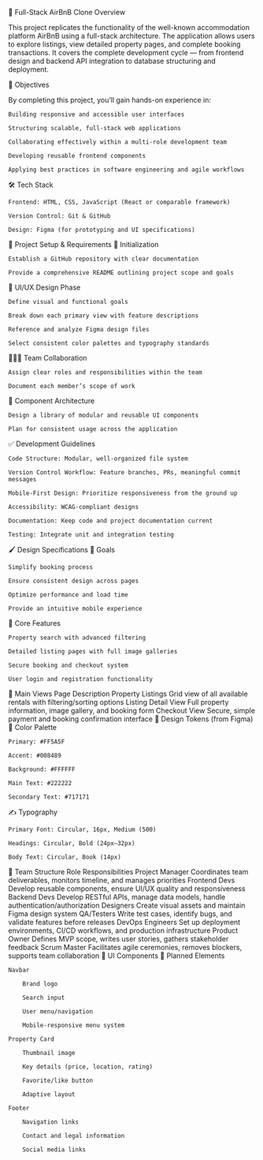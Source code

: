 🏡 Full-Stack AirBnB Clone
Overview

This project replicates the functionality of the well-known accommodation platform AirBnB using a full-stack architecture. The application allows users to explore listings, view detailed property pages, and complete booking transactions. It covers the complete development cycle — from frontend design and backend API integration to database structuring and deployment.

🎯 Objectives

By completing this project, you’ll gain hands-on experience in:

    Building responsive and accessible user interfaces

    Structuring scalable, full-stack web applications

    Collaborating effectively within a multi-role development team

    Developing reusable frontend components

    Applying best practices in software engineering and agile workflows

🛠 Tech Stack

    Frontend: HTML, CSS, JavaScript (React or comparable framework)

    Version Control: Git & GitHub

    Design: Figma (for prototyping and UI specifications)

🚧 Project Setup & Requirements
📁 Initialization

    Establish a GitHub repository with clear documentation

    Provide a comprehensive README outlining project scope and goals

🎨 UI/UX Design Phase

    Define visual and functional goals

    Break down each primary view with feature descriptions

    Reference and analyze Figma design files

    Select consistent color palettes and typography standards

🧑‍🤝‍🧑 Team Collaboration

    Assign clear roles and responsibilities within the team

    Document each member’s scope of work

🧩 Component Architecture

    Design a library of modular and reusable UI components

    Plan for consistent usage across the application

✅ Development Guidelines

    Code Structure: Modular, well-organized file system

    Version Control Workflow: Feature branches, PRs, meaningful commit messages

    Mobile-First Design: Prioritize responsiveness from the ground up

    Accessibility: WCAG-compliant designs

    Documentation: Keep code and project documentation current

    Testing: Integrate unit and integration testing

🖌️ Design Specifications
🧭 Goals

    Simplify booking process

    Ensure consistent design across pages

    Optimize performance and load time

    Provide an intuitive mobile experience

🔑 Core Features

    Property search with advanced filtering

    Detailed listing pages with full image galleries

    Secure booking and checkout system

    User login and registration functionality

📄 Main Views
Page	Description
Property Listings	Grid view of all available rentals with filtering/sorting options
Listing Detail View	Full property information, image gallery, and booking form
Checkout View	Secure, simple payment and booking confirmation interface
🎨 Design Tokens (from Figma)
🎨 Color Palette

    Primary: #FF5A5F

    Accent: #008489

    Background: #FFFFFF

    Main Text: #222222

    Secondary Text: #717171

✍️ Typography

    Primary Font: Circular, 16px, Medium (500)

    Headings: Circular, Bold (24px–32px)

    Body Text: Circular, Book (14px)

👥 Team Structure
Role	Responsibilities
Project Manager	Coordinates team deliverables, monitors timeline, and manages priorities
Frontend Devs	Develop reusable components, ensure UI/UX quality and responsiveness
Backend Devs	Develop RESTful APIs, manage data models, handle authentication/authorization
Designers	Create visual assets and maintain Figma design system
QA/Testers	Write test cases, identify bugs, and validate features before releases
DevOps Engineers	Set up deployment environments, CI/CD workflows, and production infrastructure
Product Owner	Defines MVP scope, writes user stories, gathers stakeholder feedback
Scrum Master	Facilitates agile ceremonies, removes blockers, supports team collaboration
🧱 UI Components
🔧 Planned Elements

    Navbar

        Brand logo

        Search input

        User menu/navigation

        Mobile-responsive menu system

    Property Card

        Thumbnail image

        Key details (price, location, rating)

        Favorite/like button

        Adaptive layout

    Footer

        Navigation links

        Contact and legal information

        Social media links

